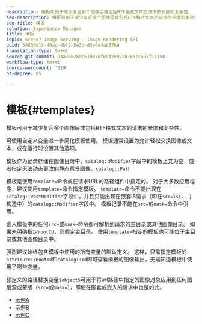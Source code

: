 ```yaml
---
description: 模板可用于减少复合多个图像层或包括RTF格式文本的请求的长度和复杂性。
seo-description: 模板可用于减少复合多个图像层或包括RTF格式文本的请求的长度和复杂性。
seo-title: 模板
solution: Experience Manager
title: 模板
topic: Scene7 Image Serving - Image Rendering API
uuid: 54830d1f-40ad-4bf2-8e3d-d3e4d4ab57b9
translation-type: tm+mt
source-git-commit: 94a26628ec619076f0942e9278165cc591f1c150
workflow-type: tm+mt
source-wordcount: '319'
ht-degree: 0%

---
```



# 模板{#templates}

模板可用于减少复合多个图像层或包括RTF格式文本的请求的长度和复杂性。

可使用自定义变量进一步简化模板使用。 模板通常设置为允许轻松交换图像或文本，或在运行时设置其他选项。

模板作为记录存储在图像目录中，`catalog::Modifier`字段中的模板正文为空，或者指定无法动态更改的静态背景图像。`catalog::Path`

模板是使用`template=`命令或在请求URL的路径组件中指定的。 对于大多数应用程序，建议使用`template=`命令指定模板。 `template=`命令不能出现在`catalog::PostModifier`字段中，并且只能出现在嵌套IS请求（即在`src=is{...}`构造中）的`catalog::Modifier`字段中。 模板记录不能在`src=`或`mask=`命令中引用。

嵌入模板中的任何`src=`或`mask=`命令都可解析到请求的主目录或其他图像目录。 如果未明确指定`rootId`，则假定主目录。 使用`template=`指定的模板也可能位于主目录或其他图像目录中。

强烈建议始终包含模板中使用的所有变量的默认定义。 这样，只需指定模板的`attribute::RootId`和`catalog::Id`即可查看模板的图像输出，无需知道模板中使用了哪些变量。

预定义的路径替换变量`$object$`可用于将url路径中指定的图像对象应用到任何图层源或蒙版（`src=`或`mask=`），即使在嵌套或嵌入的请求中也是如此。

* [示例A](r-example-a.md)
* [示例B](r-example-b.md)
* [示例C](r-example-c.md)
